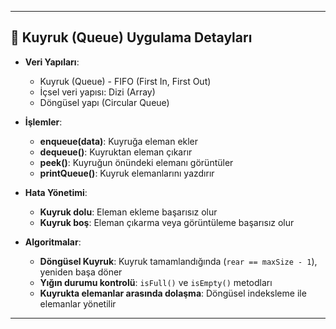 
---

## 🚀 Kuyruk (Queue) Uygulama Detayları

- **Veri Yapıları**:
  - Kuyruk (Queue) - FIFO (First In, First Out)
  - İçsel veri yapısı: Dizi (Array)
  - Döngüsel yapı (Circular Queue)
  
- **İşlemler**:
  - **enqueue(data)**: Kuyruğa eleman ekler
  - **dequeue()**: Kuyruktan eleman çıkarır
  - **peek()**: Kuyruğun önündeki elemanı görüntüler
  - **printQueue()**: Kuyruk elemanlarını yazdırır
  
- **Hata Yönetimi**:
  - **Kuyruk dolu**: Eleman ekleme başarısız olur
  - **Kuyruk boş**: Eleman çıkarma veya görüntüleme başarısız olur
  
- **Algoritmalar**:
  - **Döngüsel Kuyruk**: Kuyruk tamamlandığında (`rear == maxSize - 1`), yeniden başa döner
  - **Yığın durumu kontrolü**: `isFull()` ve `isEmpty()` metodları
  - **Kuyrukta elemanlar arasında dolaşma**: Döngüsel indeksleme ile elemanlar yönetilir

---

